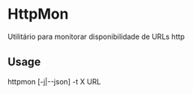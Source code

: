 # HttpMon
Utilitário para monitorar disponibilidade de URLs http

## Usage

httpmon [-j|--json] -t X  URL